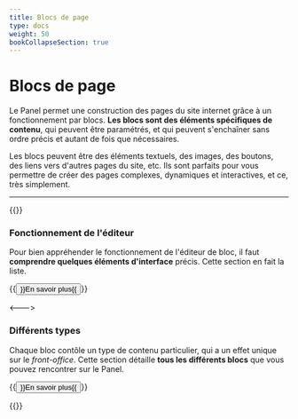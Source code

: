 ```yaml
---
title: Blocs de page
type: docs
weight: 50
bookCollapseSection: true
---
```


# Blocs de page

Le Panel permet une construction des pages du site internet grâce à un fonctionnement par blocs. **Les blocs sont des éléments spécifiques de contenu**, qui peuvent être paramétrés, et qui peuvent s'enchaîner sans ordre précis et autant de fois que nécessaires.

Les blocs peuvent être des éléments textuels, des images, des boutons, des liens vers d'autres pages du site, etc. Ils sont parfaits pour vous permettre de créer des pages complexes, dynamiques et interactives, et ce, très simplement.

----

{{<columns>}}

### Fonctionnement de l'éditeur

Pour bien appréhender le fonctionnement de l'éditeur de bloc, il faut **comprendre quelques éléments d'interface** précis. Cette section en fait la liste.

{{<button relref="/docs/contenu/blocs/fonctionnement">}}En savoir plus{{</button>}}

<--->

### Différents types

Chaque bloc contôle un type de contenu particulier, qui a un effet unique sur le *front-office*. Cette section détaille **tous les différents blocs** que vous pouvez rencontrer sur le Panel.

{{<button relref="/docs/contenu/blocs/types">}}En savoir plus{{</button>}}

{{</columns>}}
